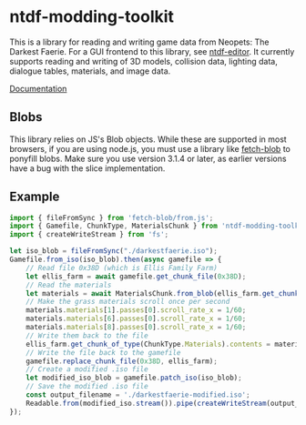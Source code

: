 # ntdf-modding-toolkit

This is a library for reading and writing game data from Neopets: The Darkest Faerie. For a GUI frontend to this library, see [ntdf-editor](https://github.com/monster860/ntdf-editor). It currently supports reading and writing of 3D models, collision data, lighting data, dialogue tables, materials, and image data.

[Documentation](https://monster860.github.io/ntdf-modding-toolkit/)

## Blobs

This library relies on JS's Blob objects. While these are supported in most browsers, if you are using node.js, you must use a library like [fetch-blob](https://www.npmjs.com/package/fetch-blob) to ponyfill blobs. Make sure you use version 3.1.4 or later, as earlier versions have a bug with the slice implementation. 

## Example

```js
import { fileFromSync } from 'fetch-blob/from.js';
import { Gamefile, ChunkType, MaterialsChunk } from 'ntdf-modding-toolkit';
import { createWriteStream } from 'fs';

let iso_blob = fileFromSync("./darkestfaerie.iso");
Gamefile.from_iso(iso_blob).then(async gamefile => {
	// Read file 0x38D (which is Ellis Family Farm)
	let ellis_farm = await gamefile.get_chunk_file(0x38D);
	// Read the materials
	let materials = await MaterialsChunk.from_blob(ellis_farm.get_chunk_of_type(ChunkType.Materials).contents);
	// Make the grass materials scroll once per second
	materials.materials[1].passes[0].scroll_rate_x = 1/60;
	materials.materials[6].passes[0].scroll_rate_x = 1/60;
	materials.materials[8].passes[0].scroll_rate_x = 1/60;
	// Write them back to the file
	ellis_farm.get_chunk_of_type(ChunkType.Materials).contents = materials.to_blob();
	// Write the file back to the gamefile
	gamefile.replace_chunk_file(0x38D, ellis_farm);
	// Create a modified .iso file
	let modified_iso_blob = gamefile.patch_iso(iso_blob);
	// Save the modified .iso file
	const output_filename = './darkestfaerie-modified.iso';
	Readable.from(modified_iso.stream()).pipe(createWriteStream(output_filename))
});

```